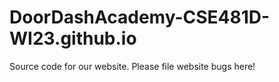 # DoorDashAcademy-CSE481D-WI23.github.io
Source code for our website.
Please file website bugs here!

